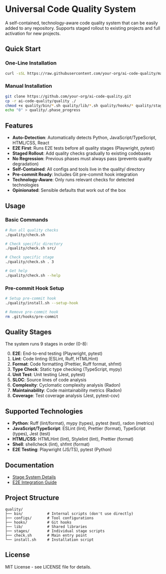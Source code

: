 # Universal Code Quality System

A self-contained, technology-aware code quality system that can be easily added to any repository. Supports staged rollout to existing projects and full activation for new projects.

## Quick Start

### One-Line Installation

```bash
curl -sSL https://raw.githubusercontent.com/your-org/ai-code-quality/main/quality/install.sh | bash
```

### Manual Installation

```bash
git clone https://github.com/your-org/ai-code-quality.git
cp -r ai-code-quality/quality ./
chmod +x quality/bin/*.sh quality/lib/*.sh quality/hooks/* quality/stages/*.sh quality/check.sh
echo "0" > quality/.phase_progress
```

## Features

- **Auto-Detection**: Automatically detects Python, JavaScript/TypeScript, HTML/CSS, React
- **E2E First**: Runs E2E tests before all quality stages (Playwright, pytest)
- **Staged Rollout**: Add quality checks gradually to existing codebases
- **No Regression**: Previous phases must always pass (prevents quality degradation)
- **Self-Contained**: All configs and tools live in the quality/ directory
- **Pre-commit Ready**: Includes Git pre-commit hook integration
- **Technology-Aware**: Only runs relevant checks for detected technologies
- **Opinionated**: Sensible defaults that work out of the box

## Usage

### Basic Commands

```bash
# Run all quality checks
./quality/check.sh

# Check specific directory
./quality/check.sh src/

# Check specific stage
./quality/check.sh . 3

# Get help
./quality/check.sh --help
```

### Pre-commit Hook Setup

```bash
# Setup pre-commit hook
./quality/install.sh --setup-hook

# Remove pre-commit hook
rm .git/hooks/pre-commit
```

## Quality Stages

The system runs 9 stages in order (0-8):

0. **E2E**: End-to-end testing (Playwright, pytest)
1. **Lint**: Code linting (ESLint, Ruff, HTMLHint)
2. **Format**: Code formatting (Prettier, Ruff format, shfmt)
3. **Type Check**: Static type checking (TypeScript, mypy)
4. **Unit Test**: Unit testing (Jest, pytest)
5. **SLOC**: Source lines of code analysis
6. **Complexity**: Cyclomatic complexity analysis (Radon)
7. **Maintainability**: Code maintainability metrics (Radon)
8. **Coverage**: Test coverage analysis (Jest, pytest-cov)

## Supported Technologies

- **Python**: Ruff (lint/format), mypy (types), pytest (test), radon (metrics)
- **JavaScript/TypeScript**: ESLint (lint), Prettier (format), TypeScript (types), Jest (test)
- **HTML/CSS**: HTMLHint (lint), Stylelint (lint), Prettier (format)
- **Shell**: shellcheck (lint), shfmt (format)
- **E2E Testing**: Playwright (JS/TS), pytest (Python)

## Documentation

- [Stage System Details](docs/STAGE_SYSTEM.md)
- [E2E Integration Guide](docs/E2E_INTEGRATION.md)

## Project Structure

```
quality/
├── bin/           # Internal scripts (don't use directly)
├── configs/       # Tool configurations
├── hooks/         # Git hooks
├── lib/           # Shared libraries
├── stages/        # Individual stage scripts
├── check.sh       # Main entry point
└── install.sh     # Installation script
```

## License

MIT License - see LICENSE file for details.
